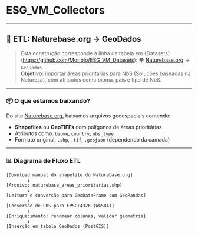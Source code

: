 # ESG_VM_Collectors
---
## 🔁 ETL: Naturebase.org → GeoDados

> Esta construção corresponde à linha da tabela em {Datasets](https://github.com/Moriblo/ESG_VM_Datasets):
> 🌍 [Naturebase.org](https://naturebase.org) → `GeoDados`  
> **Objetivo:** importar áreas prioritárias para NbS (Soluções baseadas na Natureza), com atributos como bioma, país e tipo de NbS.

---

### 📦 O que estamos baixando?

Do site [Naturebase.org](https://naturebase.org), baixamos arquivos geoespaciais contendo:
- **Shapefiles** ou **GeoTIFFs** com polígonos de áreas prioritárias
- Atributos como: `biome`, `country`, `nbs_type`
- Formato original: `.shp`, `.tif`, `.geojson` (dependendo da camada)

---

### 📊 Diagrama de Fluxo ETL

```text
[Download manual do shapefile do Naturebase.org]
        ↓
[Arquivo: naturebase_areas_prioritarias.shp]
        ↓
[Leitura e conversão para GeoDataFrame com GeoPandas]
        ↓
[Conversão de CRS para EPSG:4326 (WGS84)]
        ↓
[Enriquecimento: renomear colunas, validar geometria]
        ↓
[Inserção em tabela GeoDados (PostGIS)]

